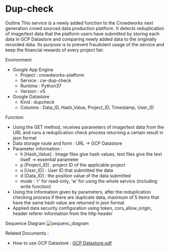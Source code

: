 # Dup-check

Outline
This service is a newly added function to the Crowdworks next generation crowd sourced data production platform. It detects reduplication of image/text data that the platform users have submitted by storing each data in GCP Datastore and comparing newly added data to the originally recorded data. Its purpose is to prevent fraudulent usage of the service and keep the financial rewards of every project fair.

Environment
- Google App Engine
    - Project : crowdworks-platform
    - Service : cw-dup-check
    - Runtime : Python37
    - Version : v5
- Google Datastore
    - Kind : dupcheck
    - Columns : Data_ID, Hash_Value, Project_ID, Timestamp, User_ID 

Function
- Using the GET method, receives parameters of image/text data from the URL and runs a reduplication check process returning a certain result in json format
- Data storage route and form : URL -> GCP Datastore
- Parameter information :
    - h [Hash_Value] : Image files give hash values, text files give the text itself -> essential parameter
    - p [Project_ID] : project ID of the applicable project
    - u [User_ID] : User ID that submitted the data
    - d [Data_ID] : the position value of the data submitted
    - mode : ‘r’ for read-only, ‘w’ for using the whole service (including write function)
- Using the information given by parameters, after the reduplication checking process if there are duplicate data, maximum of 5 items that have the same hash value are returned in json format
- Applied data security configuration using token, cors_allow_origin, header referer information from the http header

Sequence Diagram
![sequenc_diagram](https://user-images.githubusercontent.com/88265967/127762525-07c26d9d-fa07-45a7-8669-082a2ea5cc88.png)

Related Documents :
- How to use GCP Datastore : [GCP Datastore.pdf](https://github.com/habinlee/Dup-check/files/6950384/GCP.Datastore.pdf)
